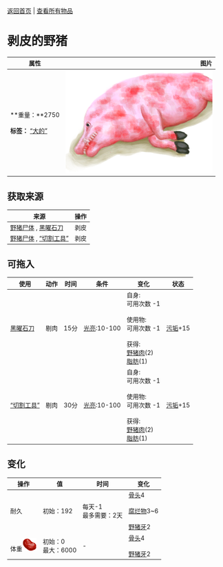 [返回首页](index.md)   |  [查看所有物品](object.md)
# 剥皮的野猪  
>   
  
  属性  |   图片   
 ----  |  ----:   
 **重量：**2750<br><br>**标签：**	[“大的”](tag_Large.md)  |  ![](Sprite/BoarSkinned.png)   
  
## 获取来源  
来源  |  操作  
----  |  ----  
[野猪尸体](BoarCarcass.md) , [黑曜石刀](KnifeObsidian.md)  |  剥皮  
[野猪尸体](BoarCarcass.md) , [“切割工具”](tag_Cutter.md)  |  剥皮  
## 可拖入  
使用  |  动作  |  时间  |  条件  |  变化  |  状态  
----  |  ----  |  ----  |  ----  |  ----  |  ----  
[黑曜石刀](KnifeObsidian.md)  |  剔肉  |  15分  |  [光亮](Light.md):10-100  |  自身:<br>可用次数  -1<br><br>使用物:<br>可用次数  -1<br><br>获得:<br>[野猪肉](BoarMeat.md)(2)<br>[脂肪](Fat.md)(1)<br>  |  [污垢](Filth.md)+15  
[“切割工具”](tag_Cutter.md)  |  剔肉  |  30分  |  [光亮](Light.md):10-100  |  自身:<br>可用次数  -1<br><br>使用物:<br>可用次数  -1<br><br>获得:<br>[野猪肉](BoarMeat.md)(2)<br>[脂肪](Fat.md)(1)<br>  |  [污垢](Filth.md)+15  
## 变化  
操作  |  值  |  时间  |  变化  
----  |  ----  |  ----  |  ----  
耐久  |  初始：192  |  每天-1<br>最多需要：2天  |  [骨头](Bones.md)4 <br><br>[腐烂物](RottenRemains.md)3~6 <br><br>[野猪牙](Tusk.md)2   
体重<img decoding="async" src="Sprite/SaturationMeat.png" style="height:30px;">  |  初始：0<br>最大：6000  |  -  |  [骨头](Bones.md)4 <br><br>[野猪牙](Tusk.md)2   
